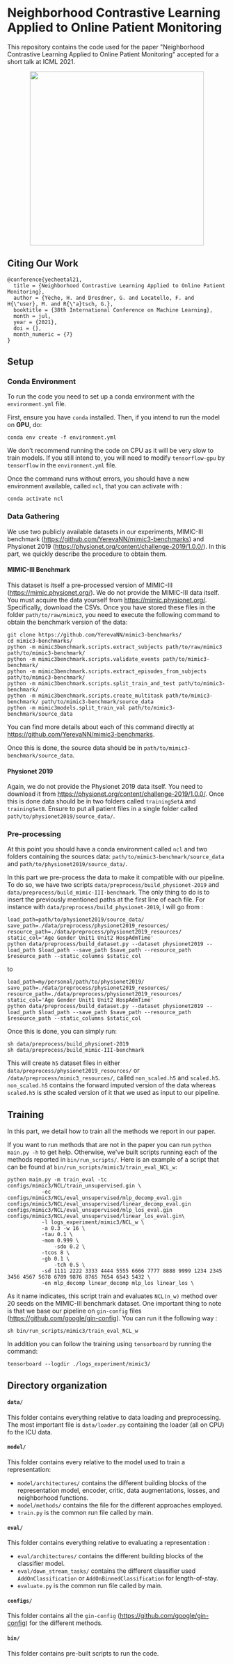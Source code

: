 # Neighborhood Contrastive Learning Applied to Online Patient Monitoring
This repository contains the code used for the paper "Neighborhood Contrastive Learning Applied to Online Patient Monitoring" accepted for a short talk at ICML 2021.
<p align="center">
<img src="https://github.com/ratschlab/ncl/blob/main/bin/NCL_figure.png" width="400">
</p>

## Citing Our Work
```
@conference{yecheetal21,
  title = {Neighborhood Contrastive Learning Applied to Online Patient Monitoring},
  author = {Yèche, H. and Dresdner, G. and Locatello, F. and H{\"user}, M. and R{\"a}tsch, G.},
  booktitle = {38th International Conference on Machine Learning},
  month = jul,
  year = {2021},
  doi = {},
  month_numeric = {7}
}
```
## Setup
###  Conda Environment
To run the code you need to set up a conda environment with the `environment.yml` file.

First, ensure you have `conda` installed. Then, if you intend to run the model on **GPU**, do:
```
conda env create -f environment.yml
```
We don't recommend running the code on CPU as it will be very slow to train models. If you still intend to, you will need to modify `tensorflow-gpu` by `tensorflow` in the `environment.yml` file.

Once the command runs without errors, you should have a new environment available, called `ncl`, that you can activate with :
```
conda activate ncl
```
### Data Gathering 
We use two publicly available datasets in our experiments, MIMIC-III benchmark (https://github.com/YerevaNN/mimic3-benchmarks) and Physionet 2019 (https://physionet.org/content/challenge-2019/1.0.0/). In this part, we quickly describe the procedure to obtain them.

#### MIMIC-III Benchmark
This dataset is itself a pre-processed version of MIMIC-III (https://mimic.physionet.org/). We do not provide the MIMIC-III data itself. You must acquire the data yourself from https://mimic.physionet.org/. Specifically, download the CSVs. Once you have stored these files in the folder `path/to/raw/mimic3`, you need to execute the following command to obtain the benchmark version of the data:

```
git clone https://github.com/YerevaNN/mimic3-benchmarks/
cd mimic3-benchmarks/
python -m mimic3benchmark.scripts.extract_subjects path/to/raw/mimic3 path/to/mimic3-benchmark/
python -m mimic3benchmark.scripts.validate_events path/to/mimic3-benchmark/
python -m mimic3benchmark.scripts.extract_episodes_from_subjects path/to/mimic3-benchmark/
python -m mimic3benchmark.scripts.split_train_and_test path/to/mimic3-benchmark/
python -m mimic3benchmark.scripts.create_multitask path/to/mimic3-benchmark/ path/to/mimic3-benchmark/source_data
python -m mimic3models.split_train_val path/to/mimic3-benchmark/source_data
```
You can find more details about each of this command directly at https://github.com/YerevaNN/mimic3-benchmarks.

Once this is done, the source data should be in `path/to/mimic3-benchmark/source_data`.

#### Physionet 2019
Again, we do not provide the Physionet 2019 data itself. You need to download it from https://physionet.org/content/challenge-2019/1.0.0/. Once this is done data should be in two folders called `trainingSetA` and `trainingSetB`. Ensure to put all patient files in a single folder called `path/to/physionet2019/source_data/`. 

### Pre-processing

At this point you should have a conda environment called `ncl` and two folders containing the sources data: `path/to/mimic3-benchmark/source_data` and `path/to/physionet2019/source_data/`.

In this part we pre-process the data to make it compatible with our pipeline. To do so, we have two scripts `data/preprocess/build_physionet-2019` and `data/preprocess/build_mimic-III-benchmark`. The only thing to do is to insert the previously mentioned paths at the first line of each file. For instance with `data/preprocess/build_physionet-2019`, I will go from :
```
load_path=path/to/physionet2019/source_data/
save_path=./data/preprocess/physionet2019_resources/
resource_path=./data/preprocess/physionet2019_resources/
static_col='Age Gender Unit1 Unit2 HospAdmTime'
python data/preprocess/build_dataset.py --dataset physionet2019 --load_path $load_path --save_path $save_path --resource_path $resource_path --static_columns $static_col
```
to
```
load_path=my/personal/path/to/physionet2019/
save_path=./data/preprocess/physionet2019_resources/
resource_path=./data/preprocess/physionet2019_resources/
static_col='Age Gender Unit1 Unit2 HospAdmTime'
python data/preprocess/build_dataset.py --dataset physionet2019 --load_path $load_path --save_path $save_path --resource_path $resource_path --static_columns $static_col
```

Once this is done, you can simply run:
```
sh data/preprocess/build_physionet-2019
sh data/preprocess/build_mimic-III-benchmark
``` 

This will create `h5` dataset files in either `data/preprocess/physionet2019_resources/` or `/data/preprocess/mimic3_resources/`, called `non_scaled.h5` and `scaled.h5`. `non_scaled.h5` contains the forward imputed version of the data whereas `scaled.h5` is sthe scaled version of it that we used as input to our pipeline. 


## Training
In this part, we detail how to train all the methods we report in our paper. 

If you want to run methods that are not in the paper you can run `python main.py -h` to get help. Otherwise, we've built scripts running each of the methods reported in `bin/run_scripts/`. Here is an example of a script that can be found at `bin/run_scripts/mimic3/train_eval_NCL_w`:

```
python main.py -m train_eval -tc configs/mimic3/NCL/train_unsupervised.gin \
	       -ec configs/mimic3/NCL/eval_unsupervised/mlp_decomp_eval.gin configs/mimic3/NCL/eval_unsupervised/linear_decomp_eval.gin configs/mimic3/NCL/eval_unsupervised/mlp_los_eval.gin configs/mimic3/NCL/eval_unsupervised/linear_los_eval.gin\
	       -l logs_experiment/mimic3/NCL_w \
	       -a 0.3 -w 16 \
	       -tau 0.1 \
	       -mom 0.999 \
               -sdo 0.2 \
  	       -tcos 8 \
	       -gb 0.1 \
               -tch 0.5 \
	       -sd 1111 2222 3333 4444 5555 6666 7777 8888 9999 1234 2345 3456 4567 5678 6789 9876 8765 7654 6543 5432 \
	       -en mlp_decomp linear_decomp mlp_los linear_los \
```
As it name indicates, this script train and evaluates `NCL(n_w)` method over 20 seeds on the MIMIC-III benchmark dataset. One important thing to note is that we base our pipeline on `gin-config` files (https://github.com/google/gin-config). You can run it the following way :

```
sh bin/run_scripts/mimic3/train_eval_NCL_w
```
In addition you can follow the training using `tensorboard` by running the command:
```
tensorboard --logdir ./logs_experiment/mimic3/
```

## Directory organization

#### `data/` 
 
 This folder contains everything relative to data loading and preprocessing. The most important file is `data/loader.py` containing the loader (all on CPU) fo the ICU data. 
 
#### `model/`
 
 This folder contains every relative to the model used to train a representation:
 - `model/architectures/` contains the different building blocks of the representation model, encoder, critic, data augmentations, losses, and neighborhood functions.
 - `model/methods/` contains the file for the different approaches employed.
 - `train.py` is the common run file called by main.

#### `eval/`
This folder contains everything relative to evaluating a representation :
 - `eval/architectures/` contains the different building blocks of the classifier model.
 - `eval/down_stream_tasks/` contains the different classifier used `AddOnClassification` or `AddOnBinnedClassification` for length-of-stay.
 - `evaluate.py` is the common run file called by main.

#### `configs/`
This folder contains all the `gin-config` (https://github.com/google/gin-config) for the different methods.

#### `bin/` 
This folder contains pre-built scripts to run the code. 
